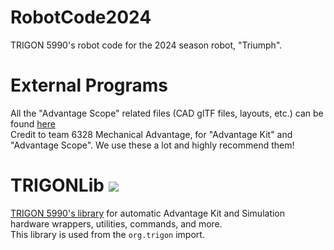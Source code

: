 # RobotCode2024

TRIGON 5990's robot code for the 2024 season robot, "Triumph".

# External Programs

All the "Advantage Scope" related files (CAD glTF files, layouts, etc.) can be
found [here](https://drive.google.com/drive/folders/1foqRaMoZBl1psyxyucjHcrNE0dbU3k2b?usp=sharing)   
Credit to team 6328 Mechanical Advantage, for "Advantage Kit" and "Advantage Scope".
We use these a lot and highly recommend them!

# TRIGONLib [![](https://jitpack.io/v/Programming-TRIGON/TRIGONLib.svg)](https://jitpack.io/#Programming-TRIGON/TRIGONLib)

[TRIGON 5990's library](https://github.com/Programming-TRIGON/TRIGONLib) for automatic Advantage Kit and Simulation
hardware wrappers, utilities, commands, and more.   
This library is used from the `org.trigon` import.
